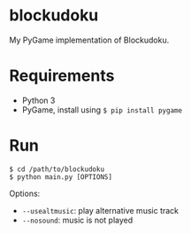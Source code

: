 # blockudoku

My PyGame implementation of Blockudoku.

# Requirements

* Python 3
* PyGame, install using `$ pip install pygame`

# Run

```
$ cd /path/to/blockudoku
$ python main.py [OPTIONS]
```

Options:
* `--usealtmusic`: play alternative music track
* `--nosound`: music is not played
